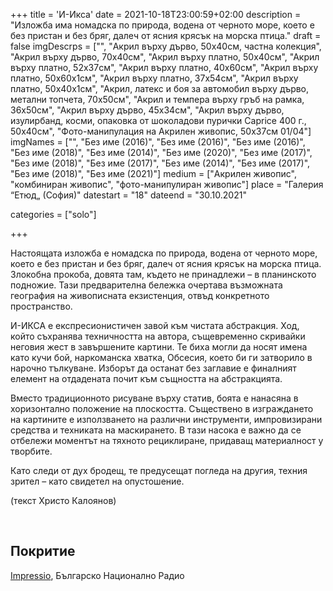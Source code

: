 +++
title = 'И-Икса'
date = 2021-10-18T23:00:59+02:00
description = "Изложба има номадска по природа, водена от черното море, което е без пристан и без бряг, далеч от ясния крясък на морска птица."
draft = false
imgDescrps = ["", "Акрил върху дърво, 50x40см, частна колекция", "Акрил върху дърво, 70x40см", "Акрил върху платно, 50x40см", "Акрил върху платно, 52x37см", "Акрил върху платно, 40x60см", "Акрил върху платно, 50x60x1см", "Акрил върху платно, 37x54см", "Акрил върху платно, 50x40x1см", "Акрил, латекс и боя за автомобил върху дърво, метални топчета, 70x50см", "Акрил и темпера върху гръб на рамка, 36x50см", "Акрил върху дърво, 45x34см", "Акрил върху дърво, изулирбанд, косми, опаковка от шоколадови пурички Caprice 400 г., 50x40см", "Фото-манипулация на Акрилен живопис, 50x37см 01/04"]
imgNames = ["", "Без име (2016)", "Без име (2016)", "Без име (2016)", "Без име (2018)", "Без име (2014)", "Без име (2020)", "Без име (2017)", "Без име (2018)", "Без име (2017)", "Без име (2014)", "Без име (2017)", "Без име (2018)", "Без име (2021)"]
medium = ["Акрилен живопис", "комбиниран живопис", "фото-манипулиран живопис"]
place = "Галерия “Етюд„ (София)"
datestart = "18"
dateend = "30.10.2021"

categories = ["solo"]

+++

Настоящaта изложба е номадска по природа, водена от черното море, което е без пристан и без бряг, далеч от ясния крясък на морска птица. Злокобна прокоба, довята там, където не принадлежи – в планинското подножие. Тази предварителна бележка очертава възможната география на живописната екзистенция, отвъд конкретното пространство.

И-ИКСА е експресионистичен завой към чистата абстракция. Ход, който съхранява техничността на автора, същевременно скривайки неговия жест в завършените картини. Те биха могли да носят имена като кучи бой, наркоманска хватка, Обсесия, което би ги затворило в нарочно тълкуване. Изборът да останат без заглавие е финалният елемент на отдадената почит към същността на абстракцията.

Вместо традиционното рисуване върху статив, боята е нанасяна в хоризонтално положение на плоскостта. Съществено в изграждането на картините е използването на различни инструменти, импровизирани средства и техниката на маскирането. В тази насока е важно да се отбележи моментът на тяхното рециклиране, придаващ материалност у творбите.

Като следи от дух бродещ, те предусещат погледа на другия, техния зрител – като свидетел на опустошение.

(текст Христо Калоянов)

&nbsp;

## Покритие
[Impressio](https://impressio.dir.bg/palitra/sledi-ot-brodesht-duh-i-iksa-ot-nikola-stoyanov), Българско Национално Радио